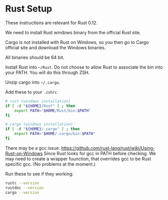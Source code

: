 Rust Setup
==========

These instructions are relevant for Rust 0.12.

We need to install Rust windows binary from the official Rust site.

Cargo is not installed with Rust on Windows, so you then go to Cargo official site and download the Windows binaries.

All binaries should be 64 bit.

Install Rust into `~/Rust`. Do not choose to allow Rust to associate the bin into your PATH. You will do this through ZSH.

Unzip cargo into `~/.cargo`.

Add these to your `.zshrc`.

```sh
# rust (windows installation)
if [ -d "${HOME}/Rust" ] ; then
    export PATH="$HOME/Rust/bin:$PATH"
fi

# cargo (windows installation)
if [ -d "${HOME}/.cargo" ] ; then
    export PATH="$HOME/.cargo/bin:$PATH"
fi
```

There may be a gcc issue: https://github.com/rust-lang/rust/wiki/Using-Rust-on-Windows Since Rust looks for gcc in PATH before checking. We may need to create a wrapper fuunction, that overrides gcc to be Rust specific gcc. (No problems at the moment.)

Run these to see if they working:

```sh
rustc --version
rustdoc --version
cargo --version
```